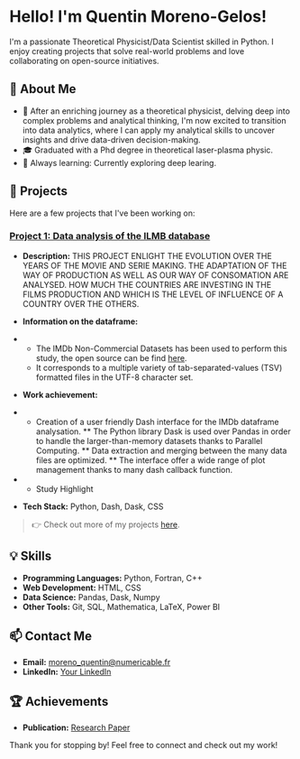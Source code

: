 # Hello! I'm Quentin Moreno-Gelos!

I'm a passionate Theoretical Physicist/Data Scientist skilled in Python. I enjoy creating projects that solve real-world problems and love collaborating on open-source initiatives.

## 📖 About Me

- 💼 After an enriching journey as a theoretical physicist, delving deep into complex problems and analytical thinking, I'm now excited to transition into data analytics, where I can apply my analytical skills to uncover insights and drive data-driven decision-making.
- 🎓 Graduated with a Phd degree in theoretical laser-plasma physic.
- 🌱 Always learning: Currently exploring deep learing.

## 🚀 Projects

Here are a few projects that I've been working on:

### [Project 1: Data analysis of the ILMB database](https://github.com/KantMG/Cinema_Project/blob/master/README.md)
- **Description:** THIS PROJECT ENLIGHT THE EVOLUTION OVER THE YEARS OF THE MOVIE AND SERIE MAKING.
THE ADAPTATION OF THE WAY OF PRODUCTION AS WELL AS OUR WAY OF CONSOMATION ARE ANALYSED.
HOW MUCH THE COUNTRIES ARE INVESTING IN THE FILMS PRODUCTION AND WHICH IS THE LEVEL OF INFLUENCE OF A COUNTRY OVER THE OTHERS.

- **Information on the dataframe:**
- * The IMDb Non-Commercial Datasets has been used to perform this study, the open source can be find [here](https://developer.imdb.com/non-commercial-datasets/).
  * It corresponds to a multiple variety of tab-separated-values (TSV) formatted files in the UTF-8 character set.

- **Work achievement:**
- * Creation of a user friendly Dash interface for the IMDb dataframe analysation.
  ** The Python library Dask is used over Pandas in order to handle the larger-than-memory datasets thanks to Parallel Computing.
  ** Data extraction and merging between the many data files are optimized.
  ** The interface offer a wide range of plot management thanks to many dash callback function.
- * Study Highlight

- **Tech Stack:** Python, Dash, Dask, CSS


> 👉 Check out more of my projects [here](https://github.com/KantMG).

## 💡 Skills

- **Programming Languages:** Python, Fortran, C++
- **Web Development:** HTML, CSS
- **Data Science:** Pandas, Dask, Numpy
- **Other Tools:** Git, SQL, Mathematica, LaTeX, Power BI

## 📫 Contact Me

- **Email:** [moreno_quentin@numericable.fr](moreno_quentin@numericable.fr)
- **LinkedIn:** [Your LinkedIn](www.linkedin.com/in/quentin-moreno-727178b1)

## 🏆 Achievements

- **Publication:** [Research Paper](https://www.researchgate.net/profile/Quentin-Moreno)

Thank you for stopping by! Feel free to connect and check out my work!

